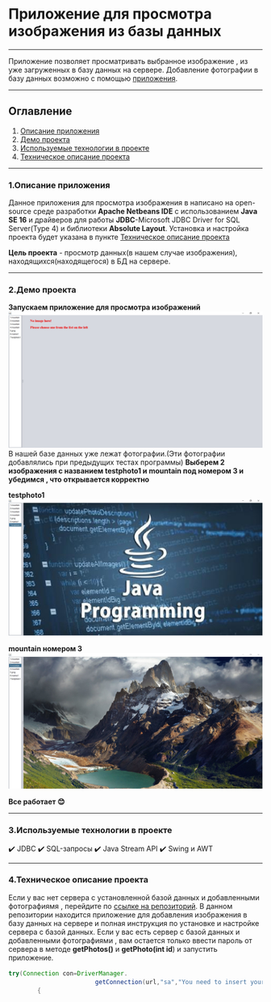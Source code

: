 # Приложение для просмотра изображения из базы данных 
____
Приложение позволяет просматривать  выбранное изображение , из уже загруженных в базу данных на сервере. Добавление фотографии в базу данных возможно с помощью [приложения](https://github.com/Denis-spec989/Insert-photo-in-database-appe). 
___
## Оглавление
1. [Описание приложения](#anchor1)
2. [Демо проекта](#anchor2)
3. [Используемые технологии в проекте](#anchor3)
4. [Техническое описание проекта](#anchor4)
___
<a id="anchor1"></a>
### 1.Описание приложения
Данное приложения для просмотра изображения в  написано на open-source среде разработки **Apache Netbeans IDE** с использованием **Java SE 16** и драйверов для работы **JDBC**-Microsoft JDBC Driver for SQL Server(Type 4) и библиотеки **Absolute Layout**. Установка и настройка проекта будет указана в пункте [Техническое описание проекта](#anchor1)

**Цель проекта** - просмотр данных(в нашем случае изображения), находящихся(находящегося) в БД на сервере.
___
<a id="anchor2"></a>
### 2.Демо проекта 
**Запускаем приложение для просмотра изображений**
![avat](https://raw.githubusercontent.com/Denis-spec989/ImageReader-in-database/master/assets/scr1.jpg)
В нашей базе данных уже лежат фотографии.(Эти фотографии добавлялись при предыдущих тестах программы)
**Выберем 2 изображения с названием **testphoto1** и **mountain** под номером 3 и убедимся , что открывается корректно**

**testphoto1**
![avat](https://raw.githubusercontent.com/Denis-spec989/ImageReader-in-database/master/assets/scr2.jpg)

**mountain номером 3**
![avat](https://raw.githubusercontent.com/Denis-spec989/ImageReader-in-database/master/assets/scr3.jpg)


**Все работает :blush:**
___
### 3.Используемые технологии в проекте
<a id="anchor3"></a>
:heavy_check_mark: JDBC
:heavy_check_mark: SQL-запросы
:heavy_check_mark: Java Stream API
:heavy_check_mark: Swing и AWT
___
<a id="anchor4"></a>
### 4.Техническое описание проекта
Если у вас нет сервера с установленной базой данных и добавленными фотографиямя , перейдите по [ссылке на репозиторий](https://github.com/Denis-spec989/Insert-photo-in-database-app). В данном репозитории находится приложение для добавления изображения в базу данных на сервере и полная инструкция по установке и настройке сервера с базой данных.
Если у вас есть сервер с базой данных и добавленными фотографиями , вам остается только ввести пароль от сервера в методе **getPhotos()** и **getPhoto(int id**) и запустить приложение.
```Java
try(Connection con=DriverManager.
                        getConnection(url,"sa","You need to insert your password in Microsofr SQL Server"))
        {
```




